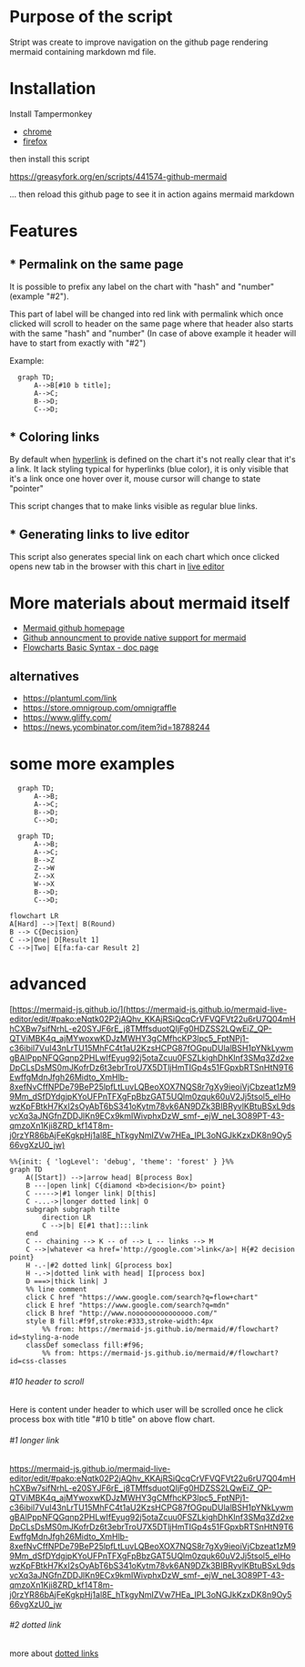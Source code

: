 # Purpose of the script

Stript was create to improve navigation on the github page rendering mermaid containing markdown md file.

# Installation

Install Tampermonkey
- [chrome](https://chrome.google.com/webstore/detail/tampermonkey/dhdgffkkebhmkfjojejmpbldmpobfkfo/related)
- [firefox](https://addons.mozilla.org/en-GB/firefox/addon/tampermonkey/)

then install this script

https://greasyfork.org/en/scripts/441574-github-mermaid

... then reload this github page to see it in action agains mermaid markdown

# Features

## * Permalink on the same page

It is possible to prefix any label on the chart with "hash" and "number" (example "#2").

This part of label will be changed into red link with permalink which once clicked will scroll to header on the same page where that header also starts with the same "hash" and "number" (In case of above example it header will have to start from exactly with "#2")

Example:

```mermaid
  graph TD;
      A-->B[#10 b title];
      A-->C;
      B-->D;
      C-->D;
```

## * Coloring links

By default when [hyperlink](https://mermaid-js.github.io/mermaid/#/flowchart?id=interaction) is defined on the chart it's not really clear that it's a link. It lack styling typical for hyperlinks (blue color), it is only visible that it's a link once one hover over it, mouse cursor will change to state "pointer"

This script changes that to make links visible as regular blue links.

## * Generating links to live editor

This script also generates special link on each chart which once clicked opens new tab in the browser with this chart in [live editor](https://mermaid-js.github.io/mermaid-live-editor)

# More materials about mermaid itself

- [Mermaid github homepage](https://github.com/mermaid-js/mermaid#readme)
- [Github announcment to provide native support for mermaid](https://github.blog/2022-02-14-include-diagrams-markdown-files-mermaid/)
- [Flowcharts Basic Syntax - doc page](https://mermaid-js.github.io/mermaid/#/flowchart)

## alternatives

- https://plantuml.com/link
- https://store.omnigroup.com/omnigraffle
- https://www.gliffy.com/
- https://news.ycombinator.com/item?id=18788244


# some more examples

```mermaid
  graph TD;
      A-->B;
      A-->C;
      B-->D;
      C-->D;
```

```mermaid
  graph TD;
      A-->B;
      A-->C;
      B-->Z
      Z-->W
      Z-->X
      W-->X
      B-->D;
      C-->D;
```

```mermaid
flowchart LR
A[Hard] -->|Text| B(Round)
B --> C{Decision}
C -->|One| D[Result 1]
C -->|Two| E[fa:fa-car Result 2]
```

# advanced

[https://mermaid-js.github.io/](https://mermaid-js.github.io/mermaid-live-editor/edit/#pako:eNqtk02P2jAQhv_KKAjRSiQcqCrVFVQFVt22u6rU7Q04mHhCXBw7sifNrhL-e20SYJF6rE_j8TMffsduotQIjFg0HDZSS2LQwEiZ_QP-QTViMBK4q_ajMYwoxwKDJzMWHY3gCMfhcKP3lpc5_FptNPj1-c36ibil7VuI43nLrTU15MhFC4t1aU2KzsHCPG87fOGpuDUlalBSH1pYNkLywmgBAlPppNFQGqnp2PHLwIfEyug92j5otaZcuu0FSZLkighDhKInf3SMq3Zd2xeDpCLsDsMS0mJKofrDz6t3ebrTroU7X5DTljHmTIGp4s51FGpxbRTSnHtN9T6EwffgMdnJfgh26Midto_XmHlb-8xefNvCffNPDe79BeP25lpfLtLuvLQBeoXOX7NQS8r7gXy9ieoiVjCbzeat1zM99Mm_dSfDYdgjpKYoUFPnTFXgFpBbzGAT5UQlm0zquk60uV2Jj5tsol5_elHowzKpFBtkH7KxI2sOyAbT6bS341oKytm78vk6AN9DZk3BIBRyvlKBtuBSxL9dsvcXq3aJNGfnZDDJlKn9ECx9kmIWivphxDzW_smf-_ejW_neL3O89PT-43-qmzoXn1Kji8ZRD_kf14T8m-j0rzYR86bAjFeKgkpHj1al8E_hTkgyNmIZVw7HEa_IPL3oNGJkKzxDK8n9Oy566vgXzU0_jw)

```mermaid
%%{init: { 'logLevel': 'debug', 'theme': 'forest' } }%%
graph TD
    A([Start]) -->|arrow head| B[process Box]
    B ---|open link| C{diamond <b>decision</b> point}
    C ----->|#1 longer link| D[this]
    C -...->|longer dotted link| O
    subgraph subgraph tilte
        direction LR
        C -->|b| E[#1 that]:::link
    end
    C -- chaining --> K -- of --> L -- links --> M
    C -->|whatever <a href='http://google.com'>link</a>| H{#2 decision point}
    H -.-|#2 dotted link| G[process box]
    H -.->|dotted link with head| I[process box]
    D ===>|thick link| J
    %% line comment
    click C href "https://www.google.com/search?q=flow+chart"
    click E href "https://www.google.com/search?q=mdn"
    click B href "http://www.nooooooooooooooo.com/"
    style B fill:#f9f,stroke:#333,stroke-width:4px
        %% from: https://mermaid-js.github.io/mermaid/#/flowchart?id=styling-a-node
    classDef someclass fill:#f96;
        %% from: https://mermaid-js.github.io/mermaid/#/flowchart?id=css-classes
```

###### #10 header to scroll

Here is content under header to which user will be scrolled once he click process box with title "#10 b title" on above flow chart.

###### #1 longer link

https://mermaid-js.github.io/mermaid-live-editor/edit/#pako:eNqtk02P2jAQhv_KKAjRSiQcqCrVFVQFVt22u6rU7Q04mHhCXBw7sifNrhL-e20SYJF6rE_j8TMffsduotQIjFg0HDZSS2LQwEiZ_QP-QTViMBK4q_ajMYwoxwKDJzMWHY3gCMfhcKP3lpc5_FptNPj1-c36ibil7VuI43nLrTU15MhFC4t1aU2KzsHCPG87fOGpuDUlalBSH1pYNkLywmgBAlPppNFQGqnp2PHLwIfEyug92j5otaZcuu0FSZLkighDhKInf3SMq3Zd2xeDpCLsDsMS0mJKofrDz6t3ebrTroU7X5DTljHmTIGp4s51FGpxbRTSnHtN9T6EwffgMdnJfgh26Midto_XmHlb-8xefNvCffNPDe79BeP25lpfLtLuvLQBeoXOX7NQS8r7gXy9ieoiVjCbzeat1zM99Mm_dSfDYdgjpKYoUFPnTFXgFpBbzGAT5UQlm0zquk60uV2Jj5tsol5_elHowzKpFBtkH7KxI2sOyAbT6bS341oKytm78vk6AN9DZk3BIBRyvlKBtuBSxL9dsvcXq3aJNGfnZDDJlKn9ECx9kmIWivphxDzW_smf-_ejW_neL3O89PT-43-qmzoXn1Kji8ZRD_kf14T8m-j0rzYR86bAjFeKgkpHj1al8E_hTkgyNmIZVw7HEa_IPL3oNGJkKzxDK8n9Oy566vgXzU0_jw

###### #2 dotted link

more about [dotted links](https://mermaid-js.github.io/mermaid/#/flowchart?id=dotted-link)
